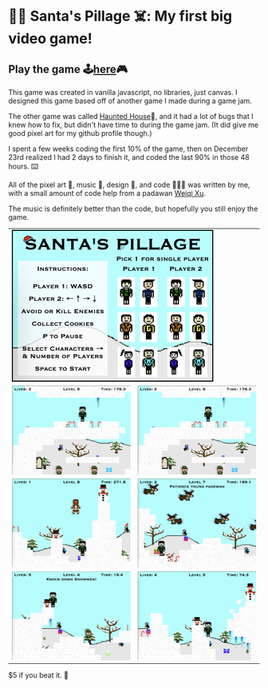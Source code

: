 # 🎅🏻 Santa's Pillage ☠️: My first big video game! 
## Play the game 🕹[here](https://insomnizac.itch.io/santas-pillage)🎮

This game was created in vanilla javascript, no libraries, just canvas. I designed this game based off of another game I made during a game jam. 

The other game was called [Haunted House](https://insomnizac.itch.io/escape-the-haunted-house)🎃, and it had a lot of bugs that I knew how to fix, but didn't have time to during the game jam. (It did give me good pixel art for my github profile though.) 

I spent a few weeks coding the first 10% of the game, then on December 23rd realized I had 2 days to finish it, and coded the last 90% in those 48 hours. ⌨️

All of the pixel art 👾, music 🎼, design 🎨, and code 👨🏻‍💻 was written by me, with a small amount of code help from a padawan [Weiqi Xu](https://github.com/weiqixu05).

The music is definitely better than the code, but hopefully you still enjoy the game. 

<table>
	<tr>
		<td colspan="2">
			<img src="./preview/previewhome.png">
		</td>
	</tr>
	<tr>
		<td>
			<img src="./preview/preview1.png">
		</td>
		<td>
			<img src="./preview/preview1.png">
		</td>
	</tr>
	<tr>
		<td>
			<img src="./preview/preview3.png">
		</td>
		<td>
			<img src="./preview/preview4.png">
		</td>
	</tr>
	<tr>
		<td>
			<img src="./preview/preview5.png">
		</td>
		<td>
			<img src="./preview/preview6.png">
		</td>
	</tr>
</table>

$5 if you beat it. 💸
